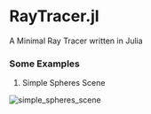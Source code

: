 # RayTracer.jl

A Minimal Ray Tracer written in Julia

### Some Examples

1. Simple Spheres Scene

![simple_spheres_scene](https://raw.githubusercontent.com/avik-pal/RayTracer.jl/master/assets/simple_spheres_scene.jpg)
